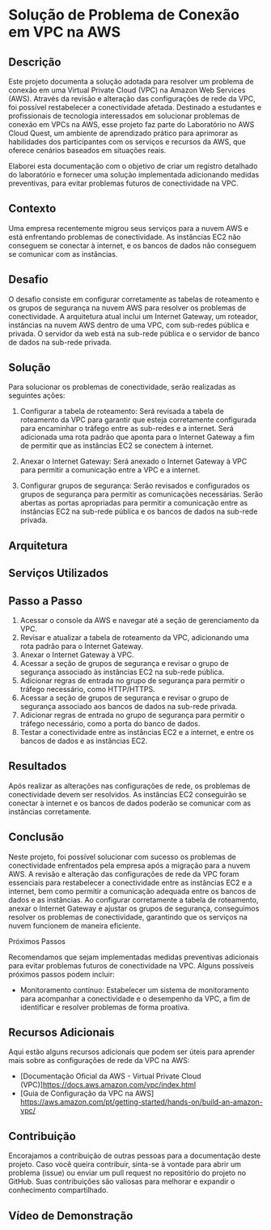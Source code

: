 # Solução de Problema de Conexão em VPC na AWS

## Descrição

Este projeto documenta a solução adotada para resolver um problema de conexão em uma Virtual Private Cloud (VPC) na Amazon Web Services (AWS). Através da revisão e alteração das configurações de rede da VPC, foi possível restabelecer a conectividade afetada. Destinado a estudantes e profissionais de tecnologia interessados em solucionar problemas de conexão em VPCs na AWS, esse projeto faz parte do Laboratório no AWS Cloud Quest, um ambiente de aprendizado prático para aprimorar as habilidades dos participantes com os serviços e recursos da AWS, que oferece cenários baseados em situações reais. 

Elaborei esta documentação com o objetivo de criar um registro detalhado do laboratório e fornecer uma solução implementada adicionando medidas preventivas, para evitar problemas futuros de conectividade na VPC.

## Contexto

Uma empresa recentemente migrou seus serviços para a nuvem AWS e está enfrentando problemas de conectividade. As instâncias EC2 não conseguem se conectar à internet, e os bancos de dados não conseguem se comunicar com as instâncias.

## Desafio

O desafio consiste em configurar corretamente as tabelas de roteamento e os grupos de segurança na nuvem AWS para resolver os problemas de conectividade. A arquitetura atual inclui um Internet Gateway, um roteador, instâncias na nuvem AWS dentro de uma VPC, com sub-redes pública e privada. O servidor da web está na sub-rede pública e o servidor de banco de dados na sub-rede privada.

## Solução

Para solucionar os problemas de conectividade, serão realizadas as seguintes ações:

1. Configurar a tabela de roteamento: Será revisada a tabela de roteamento da VPC para garantir que esteja corretamente configurada para encaminhar o tráfego entre as sub-redes e a internet. Será adicionada uma rota padrão que aponta para o Internet Gateway a fim de permitir que as instâncias EC2 se conectem à internet.

2. Anexar o Internet Gateway: Será anexado o Internet Gateway à VPC para permitir a comunicação entre a VPC e a internet.

3. Configurar grupos de segurança: Serão revisados e configurados os grupos de segurança para permitir as comunicações necessárias. Serão abertas as portas apropriadas para permitir a comunicação entre as instâncias EC2 na sub-rede pública e os bancos de dados na sub-rede privada.


## Arquitetura
## Serviços Utilizados

## Passo a Passo

1. Acessar o console da AWS e navegar até a seção de gerenciamento da VPC.
2. Revisar e atualizar a tabela de roteamento da VPC, adicionando uma rota padrão para o Internet Gateway.
3. Anexar o Internet Gateway à VPC.
4. Acessar a seção de grupos de segurança e revisar o grupo de segurança associado às instâncias EC2 na sub-rede pública.
5. Adicionar regras de entrada no grupo de segurança para permitir o tráfego necessário, como HTTP/HTTPS.
6. Acessar a seção de grupos de segurança e revisar o grupo de segurança associado aos bancos de dados na sub-rede privada.
7. Adicionar regras de entrada no grupo de segurança para permitir o tráfego necessário, como a porta do banco de dados.
8. Testar a conectividade entre as instâncias EC2 e a internet, e entre os bancos de dados e as instâncias EC2.

## Resultados

Após realizar as alterações nas configurações de rede, os problemas de conectividade devem ser resolvidos. As instâncias EC2 conseguirão se conectar à internet e os bancos de dados poderão se comunicar com as instâncias corretamente.

## Conclusão

Neste projeto, foi possível solucionar com sucesso os problemas de conectividade enfrentados pela empresa após a migração para a nuvem AWS. A revisão e alteração das configurações de rede da VPC foram essenciais para restabelecer a conectividade entre as instâncias EC2 e a internet, bem como permitir a comunicação adequada entre os bancos de dados e as instâncias. Ao configurar corretamente a tabela de roteamento, anexar o Internet Gateway e ajustar os grupos de segurança, conseguimos resolver os problemas de conectividade, garantindo que os serviços na nuvem funcionem de maneira eficiente.

Próximos Passos

Recomendamos que sejam implementadas medidas preventivas adicionais para evitar problemas futuros de conectividade na VPC. Alguns possíveis próximos passos podem incluir:

- Monitoramento contínuo: Estabelecer um sistema de monitoramento para acompanhar a conectividade e o desempenho da VPC, a fim de identificar e resolver problemas de forma proativa.

## Recursos Adicionais

Aqui estão alguns recursos adicionais que podem ser úteis para aprender mais sobre as configurações de rede da VPC na AWS:

- [Documentação Oficial da AWS - Virtual Private Cloud (VPC)]https://docs.aws.amazon.com/vpc/index.html 
- [Guia de Configuração da VPC na AWS] https://aws.amazon.com/pt/getting-started/hands-on/build-an-amazon-vpc/ 

## Contribuição

Encorajamos a contribuição de outras pessoas para a documentação deste projeto. Caso você queira contribuir, sinta-se à vontade para abrir um problema (issue) ou enviar um pull request no repositório do projeto no GitHub. Suas contribuições são valiosas para melhorar e expandir o conhecimento compartilhado.

## Vídeo de Demonstração

